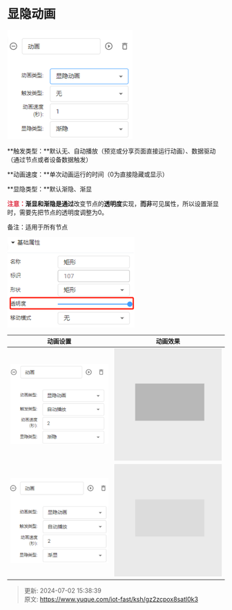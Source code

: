 # 显隐动画

![1712819525643-2768acd5-9793-48d2-81fe-6ff2fbcac753.png](./img/FUGsCwDaDYUxyvav/1712819525643-2768acd5-9793-48d2-81fe-6ff2fbcac753-131559.png)

**触发类型：**默认无、自动播放（预览或分享页面直接运行动画）、数据驱动（通过节点或者设备数据触发）

**动画速度：**单次动画运行的时间（0为直接隐藏或显示）

**显隐类型：**默认渐隐、渐显

**<font style="color:#DF2A3F;">注意：</font>**渐显和渐隐**是通过**改变节点的**透明度**实现，**而非**可见属性，所以设置渐显时，需要先把节点的透明度调整为0。

备注：适用于所有节点

![1712819916636-4dcc4cee-996e-4ef8-b10d-7bdf050360cb.png](./img/FUGsCwDaDYUxyvav/1712819916636-4dcc4cee-996e-4ef8-b10d-7bdf050360cb-115414.png)

| 动画设置 | 动画效果 |
| --- | --- |
| ![1712825252460-4fdd432a-5c2f-4d8d-bae7-32fbb8a6a021.png](./img/FUGsCwDaDYUxyvav/1712825252460-4fdd432a-5c2f-4d8d-bae7-32fbb8a6a021-640813.png) | ![1712819671938-bf475db2-8818-4908-ab97-4249a9da82c8.gif](./img/FUGsCwDaDYUxyvav/1712819671938-bf475db2-8818-4908-ab97-4249a9da82c8-627767.gif) |
| ![1712820068039-7589a5e8-da03-47bc-a23e-9659d3dac548.png](./img/FUGsCwDaDYUxyvav/1712820068039-7589a5e8-da03-47bc-a23e-9659d3dac548-616630.png) | ![1712820028181-0bcd9cc9-4466-48e5-95cb-6d5ea15e5332.gif](./img/FUGsCwDaDYUxyvav/1712820028181-0bcd9cc9-4466-48e5-95cb-6d5ea15e5332-851011.gif) |




> 更新: 2024-07-02 15:38:39  
> 原文: <https://www.yuque.com/iot-fast/ksh/gz2zcpox8satl0k3>